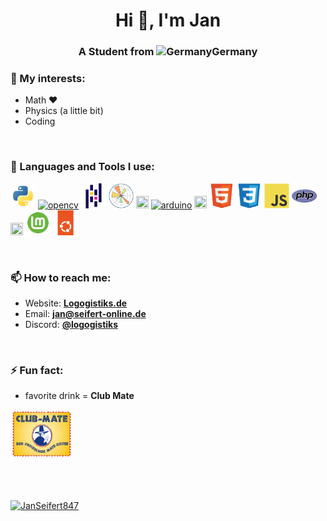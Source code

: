 <h1 align="center">Hi 👋, I'm Jan</h1>
<h3 align="center">A Student from <img src="https://images.emojiterra.com/google/noto-emoji/unicode-15/color/svg/1f1e9-1f1ea.svg" alt="Germany" height="20" width="20" />Germany</h3>

<h3 align="left">🎯 My interests: </h3>
<p align="left">

- Math ❤️
- Physics (a little bit)
- Coding
</p><br>

<h3 align="left">🔧 Languages and Tools I use:</h3>
<p align="left">
<a href="https://www.python.org" target="Python" rel="noreferrer"><img src="https://raw.githubusercontent.com/devicons/devicon/master/icons/python/python-original.svg" alt="python" width="40" height="40"/></a>
<a href="https://opencv.org/" target="_blank" rel="noreferrer"><img src="https://www.vectorlogo.zone/logos/opencv/opencv-icon.svg" alt="opencv" width="40" height="40"/></a>
<a href="https://pandas.pydata.org/" target="_blank" rel="noreferrer"><img src="https://raw.githubusercontent.com/devicons/devicon/2ae2a900d2f041da66e950e4d48052658d850630/icons/pandas/pandas-original.svg" alt="pandas" width="40" height="40"/></a>
<a href="https://matplotlib.org/" target="_blank" rel="noreferrer"><img src="https://github.com/devicons/devicon/blob/master/icons/matplotlib/matplotlib-original.svg" alt="Matplotlib" width="40" height="40"/></a>
<a href="#" style="cursor: none;"><img src="https://placehold.co/15/transparent/000?text=\n" width="20" height="20" style="cursor: none;"/></a>
<a href="https://www.arduino.cc/" target="_blank" rel="noreferrer"><img src="https://cdn.worldvectorlogo.com/logos/arduino-1.svg" alt="arduino" width="40" height="40"/></a>
<a href="#" style="cursor: none;"><img src="https://placehold.co/15/transparent/000?text=\n" width="20" height="20" style="cursor: none;"/></a>
<a href="https://en.wikipedia.org/wiki/HTML" target=_blank" rel="noreferrer"><img src="https://github.com/devicons/devicon/blob/master/icons/html5/html5-original.svg" alt="HTML" width="40" height="40"/></a>
<a href="https://en.wikipedia.org/wiki/CSS" target=_blank" rel="noreferrer"><img src="https://github.com/devicons/devicon/blob/master/icons/css3/css3-original.svg" alt="CSS" width="40" height="40"/></a>
<a href="https://en.wikipedia.org/wiki/JavaScript" target=_blank" rel="noreferrer"><img src="https://github.com/devicons/devicon/blob/master/icons/javascript/javascript-original.svg" alt="Javascript" width="40" height="40"/></a>
<a href="https://www.php.net/" target=_blank" rel="noreferrer"><img src="https://github.com/devicons/devicon/blob/master/icons/php/php-original.svg" alt="PHP" width="40" height="40"/></a>
<a href="#" style="cursor: none;"><img src="https://placehold.co/15/transparent/000?text=\n" width="20" height="20" style="cursor: none;"/></a>
<a href="https://linuxmint.com/" target=_blank" rel="noreferrer"><img src="https://github.com/devicons/devicon/blob/master/icons/linuxmint/linuxmint-original.svg" alt="Mint" width="40" height="40"/></a>
<a href="https://ubuntu.com/" target=_blank" rel="noreferrer"><img src="https://github.com/devicons/devicon/blob/master/icons/ubuntu/ubuntu-original.svg" alt="Ubuntu" width="40" height="40"/></a>
</p><br>

<h3 align="left">📫 How to reach me:</h3>
<p align="left">

- Website: **[Logogistiks.de](https://Logogistiks.de)**
- Email: **jan@seifert-online.de**
- Discord: **[@logogistiks](https://discordapp.com/users/757223025706795078)**
</p><br>

<h3 align="left">⚡ Fun fact:</h3>
<p align="left">

- favorite drink = **Club Mate**
</p>
<a href="https://www.club-mate.de/" target="_blank" rel="noreferrer"> <img src="https://github.com/Logogistiks/Logogistiks/blob/main/club_mate_badge.svg" alt="Club Mate" width="100"/> </a>

<br><br>
<p align="left">
<a href="https://www.codewars.com/users/Logogistiks" target="blank"><img align="center" src="https://www.codewars.com/users/Logogistiks/badges/large" alt="JanSeifert847" /></a>
</p>
